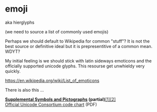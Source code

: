 # emoji 
aka hierglyphs

(we need to source a list of commonly used emojis)

Perhaps we should default to Wikipedia for common "stuff"? It is not the best source or definitive ideal but it is prepresentitive of a common mean. WDYT?

My initial feeling is we should stick with latin sideways emoticons and the officially supported unicode glyphs. This resourse get unwhieldy very quickly.

https://en.wikipedia.org/wiki/List_of_emoticons

There is also this ...  

**[Supplemental Symbols and Pictographs](https://en.wikipedia.org/wiki/Supplemental_Symbols_and_Pictographs "Supplemental Symbols and Pictographs") (partial)**[\[1\]](https://en.wikipedia.org/wiki/List_of_emoticons#endnote_U1F900_as_of_Unicode_version)[\[2\]](https://en.wikipedia.org/wiki/List_of_emoticons#endnote_U1F900_grey)  
[Official Unicode Consortium code chart](https://www.unicode.org/charts/PDF/U1F900.pdf) (PDF)
